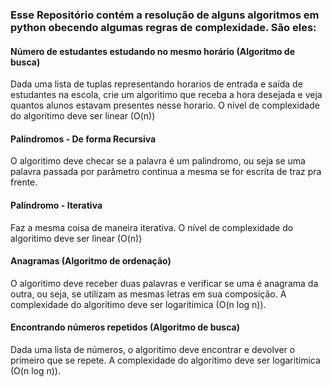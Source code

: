 ### Esse Repositório contém a resolução de alguns algoritmos em python obecendo algumas regras de complexidade. São eles:

#### Número de estudantes estudando no mesmo horário (Algoritmo de busca)

Dada uma lista de tuplas representando horarios de entrada e saída de estudantes na escola, crie um algoritimo que receba a hora desejada e veja quantos alunos estavam presentes nesse horario. O nível de complexidade do algoritimo deve ser linear (O(n))

#### Palíndromos - De forma Recursiva

O algoritimo deve checar se a palavra é um palindromo, ou seja se uma palavra passada por parâmetro continua a mesma se for escrita de traz pra frente. 

#### Palíndromo - Iterativa

Faz a mesma coisa de maneira iterativa. O nível de complexidade do algoritimo deve ser linear (O(n))

#### Anagramas (Algoritmo de ordenação)

O algoritimo deve receber duas palavras e verificar se uma é anagrama da outra, ou seja, se utilizam as mesmas letras em sua composição. A complexidade do algoritimo deve ser logaritimica (O(n log n)).

#### Encontrando números repetidos (Algoritmo de busca)

Dada uma lista de números, o algoritimo deve encontrar e devolver o primeiro que se repete. A complexidade do algoritimo deve ser logaritimica (O(n log n)).
